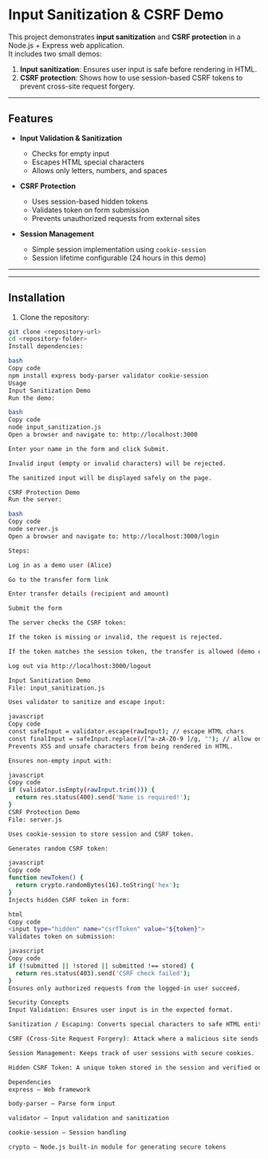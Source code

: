 # Input Sanitization & CSRF Demo

This project demonstrates **input sanitization** and **CSRF protection** in a Node.js + Express web application.  
It includes two small demos:

1. **Input sanitization**: Ensures user input is safe before rendering in HTML.
2. **CSRF protection**: Shows how to use session-based CSRF tokens to prevent cross-site request forgery.

---


## Features

- **Input Validation & Sanitization**  
  - Checks for empty input  
  - Escapes HTML special characters  
  - Allows only letters, numbers, and spaces  

- **CSRF Protection**  
  - Uses session-based hidden tokens  
  - Validates token on form submission  
  - Prevents unauthorized requests from external sites

- **Session Management**  
  - Simple session implementation using `cookie-session`  
  - Session lifetime configurable (24 hours in this demo)

---

---

## Installation

1. Clone the repository:

```bash
git clone <repository-url>
cd <repository-folder>
Install dependencies:

bash
Copy code
npm install express body-parser validator cookie-session
Usage
Input Sanitization Demo
Run the demo:

bash
Copy code
node input_sanitization.js
Open a browser and navigate to: http://localhost:3000

Enter your name in the form and click Submit.

Invalid input (empty or invalid characters) will be rejected.

The sanitized input will be displayed safely on the page.

CSRF Protection Demo
Run the server:

bash
Copy code
node server.js
Open a browser and navigate to: http://localhost:3000/login

Steps:

Log in as a demo user (Alice)

Go to the transfer form link

Enter transfer details (recipient and amount)

Submit the form

The server checks the CSRF token:

If the token is missing or invalid, the request is rejected.

If the token matches the session token, the transfer is allowed (demo only).

Log out via http://localhost:3000/logout

Input Sanitization Demo
File: input_sanitization.js

Uses validator to sanitize and escape input:

javascript
Copy code
const safeInput = validator.escape(rawInput); // escape HTML chars
const finalInput = safeInput.replace(/[^a-zA-Z0-9 ]/g, ""); // allow only letters, numbers, space
Prevents XSS and unsafe characters from being rendered in HTML.

Ensures non-empty input with:

javascript
Copy code
if (validator.isEmpty(rawInput.trim())) {
  return res.status(400).send('Name is required!');
}
CSRF Protection Demo
File: server.js

Uses cookie-session to store session and CSRF token.

Generates random CSRF token:

javascript
Copy code
function newToken() {
  return crypto.randomBytes(16).toString('hex');
}
Injects hidden CSRF token in form:

html
Copy code
<input type="hidden" name="csrfToken" value="${token}">
Validates token on submission:

javascript
Copy code
if (!submitted || !stored || submitted !== stored) {
  return res.status(403).send('CSRF check failed');
}
Ensures only authorized requests from the logged-in user succeed.

Security Concepts
Input Validation: Ensures user input is in the expected format.

Sanitization / Escaping: Converts special characters to safe HTML entities to prevent XSS.

CSRF (Cross-Site Request Forgery): Attack where a malicious site sends unauthorized requests to a logged-in user’s account.

Session Management: Keeps track of user sessions with secure cookies.

Hidden CSRF Token: A unique token stored in the session and verified on form submission to protect against CSRF.

Dependencies
express – Web framework

body-parser – Parse form input

validator – Input validation and sanitization

cookie-session – Session handling

crypto – Node.js built-in module for generating secure tokens

